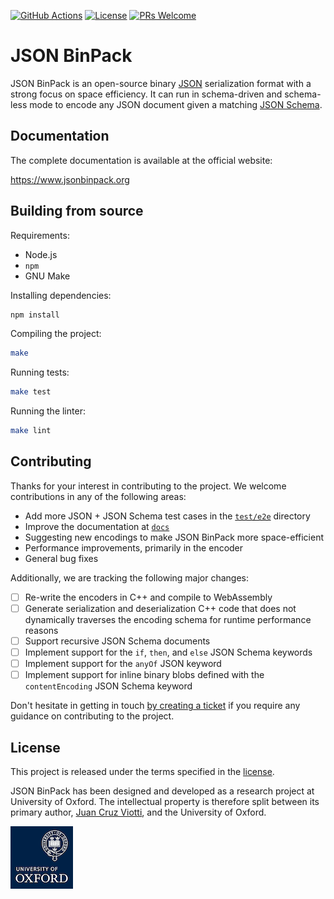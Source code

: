 [![GitHub Actions](https://github.com/jviotti/jsonbinpack/actions/workflows/nodejs.yml/badge.svg?branch=main)](https://github.com/jviotti/jsonbinpack/actions/workflows/nodejs.yml)
[![License](https://img.shields.io/badge/License-Apache%202.0-blue.svg)](https://opensource.org/licenses/Apache-2.0)
[![PRs Welcome](https://img.shields.io/badge/PRs-welcome-brightgreen.svg)](http://makeapullrequest.com)

JSON BinPack
============

JSON BinPack is an open-source binary [JSON](https://www.json.org)
serialization format with a strong focus on space efficiency. It can run in
schema-driven and schema-less mode to encode any JSON document given a matching
[JSON Schema](http://json-schema.org).

Documentation
-------------

The complete documentation is available at the official website:

https://www.jsonbinpack.org

Building from source
--------------------

Requirements:

- Node.js
- `npm`
- GNU Make

Installing dependencies:

```sh
npm install
```

Compiling the project:

```sh
make
```

Running tests:

```sh
make test
```

Running the linter:

```sh
make lint
```

Contributing
------------

Thanks for your interest in contributing to the project. We welcome
contributions in any of the following areas:

- Add more JSON + JSON Schema test cases in the
  [`test/e2e`](https://github.com/jviotti/jsonbinpack/tree/main/test/e2e)
  directory
- Improve the documentation at
  [`docs`](https://github.com/jviotti/jsonbinpack/tree/main/docs)
- Suggesting new encodings to make JSON BinPack more space-efficient
- Performance improvements, primarily in the encoder
- General bug fixes

Additionally, we are tracking the following major changes:

- [ ] Re-write the encoders in C++ and compile to WebAssembly
- [ ] Generate serialization and deserialization C++ code that does not
  dynamically traverses the encoding schema for runtime performance reasons
- [ ] Support recursive JSON Schema documents
- [ ] Implement support for the `if`, `then`, and `else` JSON Schema keywords
- [ ] Implement support for the `anyOf` JSON keyword
- [ ] Implement support for inline binary blobs defined with the
  `contentEncoding` JSON Schema keyword

Don't hesitate in getting in touch [by creating a
ticket](https://github.com/jviotti/jsonbinpack/issues/new/choose) if you
require any guidance on contributing to the project.

License
-------

This project is released under the terms specified in the
[license](https://github.com/jviotti/jsonbinpack/blob/main/LICENSE).

JSON BinPack has been designed and developed as a research project at
University of Oxford.  The intellectual property is therefore split between its
primary author, [Juan Cruz Viotti](https://www.jviotti.com), and the University
of Oxford.

![University of Oxford logo](./resources/oxford-university.png)

